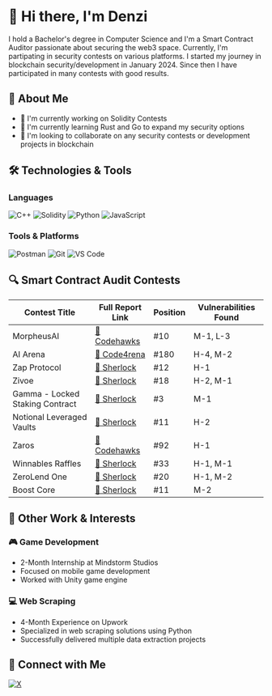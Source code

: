 # 👋 Hi there, I'm Denzi

I hold a Bachelor's degree in Computer Science and I'm a Smart Contract Auditor passionate about securing the web3 space. Currently, I'm partipating in security contests on various platforms. I started my journey in blockchain security/development in January 2024. Since then I have participated in many contests with good results. 

## 🚀 About Me
- 🔭 I'm currently working on Solidity Contests
- 🌱 I'm currently learning Rust and Go to expand my security options
- 👯 I'm looking to collaborate on any security contests or development projects in blockchain

## 🛠️ Technologies & Tools
### Languages
![C++](https://img.shields.io/badge/-C++-00599C?style=flat-square&logo=cplusplus&logoColor=white)
![Solidity](https://img.shields.io/badge/-Solidity-363636?style=flat-square&logo=solidity&logoColor=white)
![Python](https://img.shields.io/badge/-Python-3776AB?style=flat-square&logo=Python&logoColor=white)
![JavaScript](https://img.shields.io/badge/-JavaScript-F7DF1E?style=flat-square&logo=JavaScript&logoColor=black)

### Tools & Platforms
![Postman](https://img.shields.io/badge/-Postman-FF6C37?style=flat-square&logo=postman&logoColor=white)
![Git](https://img.shields.io/badge/-Git-F05032?style=flat-square&logo=git&logoColor=white)
![VS Code](https://img.shields.io/badge/-VS%20Code-007ACC?style=flat-square&logo=Visual%20Studio%20Code&logoColor=white)

## 🔍 Smart Contract Audit Contests
| Contest Title | Full Report Link | Position | Vulnerabilities Found |
|--------------|-------------|----------|---------------------|
| MorpheusAI | [🔗 Codehawks](https://codehawks.cyfrin.io/c/2024-01-Morpheus) | #10 | M-1, L-3 |
| AI Arena | [🔗 Code4rena](https://code4rena.com/audits/2024-02-ai-arena) | #180 | H-4, M-2 |
| Zap Protocol | [🔗 Sherlock](https://audits.sherlock.xyz/contests/243) | #12 | H-1 |
| Zivoe | [🔗 Sherlock](https://audits.sherlock.xyz/contests/280) | #18 | H-2, M-1 |
| Gamma - Locked Staking Contract | [🔗 Sherlock](https://audits.sherlock.xyz/contests/330) | #3 | M-1 |
| Notional Leveraged Vaults | [🔗 Sherlock](https://audits.sherlock.xyz/contests/446) | #11 | H-2 |
| Zaros | [🔗 Codehawks](https://codehawks.cyfrin.io/c/2024-07-zaros) | #92 | H-1 |
| Winnables Raffles | [🔗 Sherlock](https://audits.sherlock.xyz/contests/516) | #33 | H-1, M-1 |
| ZeroLend One | [🔗 Sherlock](https://audits.sherlock.xyz/contests/466) | #20 | H-1, M-2 |
| Boost Core | [🔗 Sherlock](https://audits.sherlock.xyz/contests/426) | #11 | M-2 |

## 🎯 Other Work & Interests

### 🎮 Game Development

- 2-Month Internship at Mindstorm Studios
- Focused on mobile game development
- Worked with Unity game engine

### 💻 Web Scraping

- 4-Month Experience on Upwork
- Specialized in web scraping solutions using Python
- Successfully delivered multiple data extraction projects

## 🤝 Connect with Me

[![X](https://img.shields.io/badge/-Twitter-1DA1F2?style=flat-square&logo=Twitter&logoColor=white)](https://x.com/0xDenzi_)
